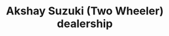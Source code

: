 ---
title: "Akshay Suzuki (Two Wheeler) dealership"
url: /rewa/akshay-suzuki-two-wheeler-dealership/
shop: motorcycle
---